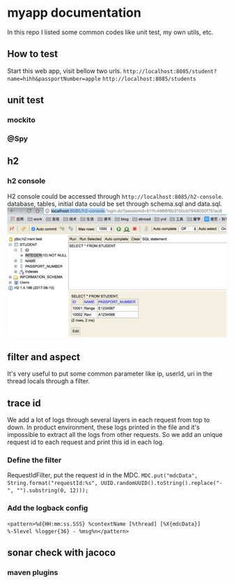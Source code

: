# myapp documentation
In this repo I listed some common codes like unit test, my own utils, etc.

## How to test
Start this web app, visit bellow two urls.
`http://localhost:8085/student?name=hihh&passportNumber=apple`
`http://localhost:8085/students`
## unit test
### mockito
### @Spy

## h2
### h2 console
H2 console could be accessed through `http://localhost:8085/h2-console`. database, tables, initial data could be set 
through schema.sql and data.sql.
![h2_console](src/main/doc/pics/h2_console.png)

## filter and aspect
It's very useful to put some common parameter like ip, userId, uri in the thread locals through a filter.
## trace id
We add a lot of logs through several layers in each request from top to down. In product environment, these logs 
printed in the file and it's impossible to extract all the logs from other requests. So we add an unique request id 
to each request and print this id in each log.
### Define the filter
RequestIdFilter, put the request id in the MDC.
`MDC.put("mdcData", String.format("requestId:%s", UUID.randomUUID().toString().replace("-", "").substring(0, 12)));`
### Add the logback config
`<pattern>%d{HH:mm:ss.SSS} %contextName [%thread] [%X{mdcData}] %-5level %logger{36} - %msg%n</pattern>`
## sonar check with jacoco
### maven plugins

